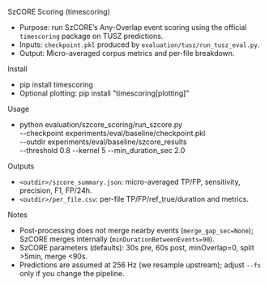 SzCORE Scoring (timescoring)

- Purpose: run SzCORE’s Any-Overlap event scoring using the official `timescoring` package on TUSZ predictions.
- Inputs: `checkpoint.pkl` produced by `evaluation/tusz/run_tusz_eval.py`.
- Output: Micro-averaged corpus metrics and per-file breakdown.

Install
- pip install timescoring
- Optional plotting: pip install "timescoring[plotting]"

Usage
- python evaluation/szcore_scoring/run_szcore.py \
  --checkpoint experiments/eval/baseline/checkpoint.pkl \
  --outdir experiments/eval/baseline/szcore_results \
  --threshold 0.8 --kernel 5 --min_duration_sec 2.0

Outputs
- `<outdir>/szcore_summary.json`: micro-averaged TP/FP, sensitivity, precision, F1, FP/24h.
- `<outdir>/per_file.csv`: per-file TP/FP/ref_true/duration and metrics.

Notes
- Post-processing does not merge nearby events (`merge_gap_sec=None`); SzCORE merges internally (`minDurationBetweenEvents=90`).
- SzCORE parameters (defaults): 30s pre, 60s post, minOverlap=0, split >5min, merge <90s.
- Predictions are assumed at 256 Hz (we resample upstream); adjust `--fs` only if you change the pipeline.

